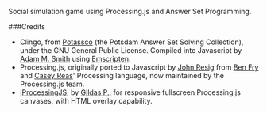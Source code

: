 Social simulation game using Processing.js and Answer Set Programming. 

###Credits

* Clingo, from [Potassco](http://potassco.sourceforge.net/) (the Potsdam Answer Set Solving Collection), under the GNU General Public License. Compiled into Javascript by [Adam M. Smith](http://sourceforge.net/p/potassco/mailman/message/31086395/) using [Emscripten](http://emscripten.org/).
* Processing.js, originally ported to Javascript by [John Resig](http://ejohn.org/blog/processingjs/) from [Ben Fry](http://benfry.com/) and [Casey Reas](http://reas.com/)' Processing language, now maintained by the Processing.js team. 
* [jProcessingJS](https://github.com/GildasP/jProcessingJS), by [Gildas P.](http://www.gildasp.fr/), for responsive fullscreen Processing.js canvases, with HTML overlay capability. 
